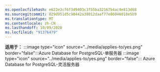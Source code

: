 ```yaml
---
ms.openlocfilehash: e622e3cf6f3d9403c3f55ba32167b4ac4e813d68
ms.sourcegitcommit: 829d951d5c90442a38012daaf77e86046018e5b9
ms.translationtype: MT
ms.contentlocale: zh-CN
ms.lasthandoff: 10/09/2020
ms.locfileid: "91376479"
---
```

<Token>**适用于：** :::image type="icon" source="../media/applies-to/yes.png" border="false":::Azure Database for PostgreSQL-单服务器 :::image type="icon" source="../media/applies-to/yes.png" border="false"::: Azure Database for PostgreSQL-灵活服务器 </Token>